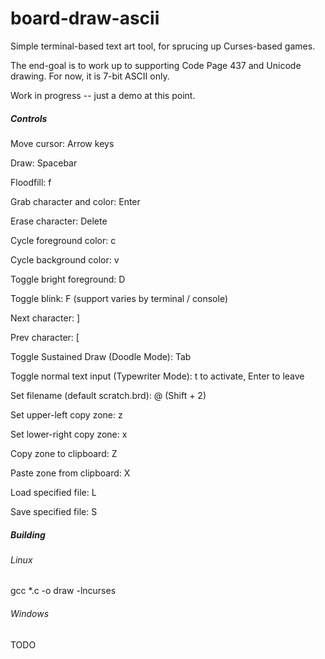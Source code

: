 # board-draw-ascii
Simple terminal-based text art tool, for sprucing up Curses-based games.

The end-goal is to work up to supporting Code Page 437 and Unicode drawing. For now, it is 7-bit ASCII only.

Work in progress -- just a demo at this point.


##### Controls

Move cursor: Arrow keys

Draw: Spacebar

Floodfill: f

Grab character and color: Enter

Erase character: Delete

Cycle foreground color: c

Cycle background color: v

Toggle bright foreground: D

Toggle blink: F (support varies by terminal / console)

Next character: \]

Prev character: \[

Toggle Sustained Draw (Doodle Mode): Tab

Toggle normal text input (Typewriter Mode): t to activate, Enter to leave

Set filename (default scratch.brd): @ (Shift + 2)

Set upper-left copy zone: z

Set lower-right copy zone: x

Copy zone to clipboard: Z

Paste zone from clipboard: X

Load specified file: L

Save specified file: S

##### Building

###### Linux

gcc \*.c -o draw -lncurses

###### Windows

TODO
